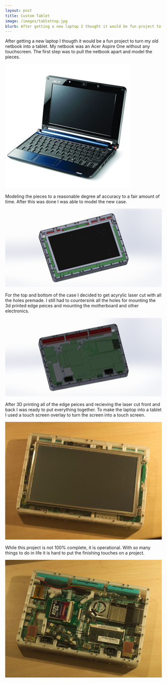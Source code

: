 ```yaml
---
layout: post
title: Custom Tablet
image: /images/tablettop.jpg
blurb: After getting a new laptop I thought it would be fun project to turn my old netbook into a tablet.
---
```


After getting a new laptop I thougth it would be a fun project to turn my old netbook into a tablet. My netbook was an Acer Aspire One without any touchscreen. The first step was to pull the netbook apart and model the pieces.

![Acer Aspire One](/images/laptop.jpg)

Modeling the pieces to a reasonable degree af accuracy to a fair amount of time. After this was done I was able to model the new case.

![CAD Model](/images/tabletcadtop.PNG)

For the top and bottom of the case I decided to get acyrylic laser cut with all the holes premade. I still had to countersink all the holes for mounting the 3d printed edge peices and mounting the motherboard and other electronics.

![CAD Model](/images/tabletcadbottom.PNG)

After 3D printing all of the edge peices and recieving the laser cut front and back I was ready to put everything together. To make the laptop into a tablet I used a touch screen overlay to turn the screen into a touch screen.

![CAD Model](/images/tablettop.jpg)

While this project is not 100% complete, it is operational. With so many things to do in life it is hard to put the finishing touches on a project.

![CAD Model](/images/tabletbottom.jpg)

